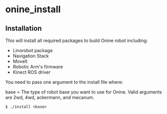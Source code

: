 # onine_install 

## Installation
This will install all required packages to build Onine robot including:
- Linorobot package
- Navigation Stack
- MoveIt
- Robotic Arm's firmware
- Kinect ROS driver

You need to pass one argument to the install file where:

base = The type of robot base you want to use for Onine. Valid arguments are 2wd, 4wd, ackermann, and mecanum.

    $ ./install <base>

